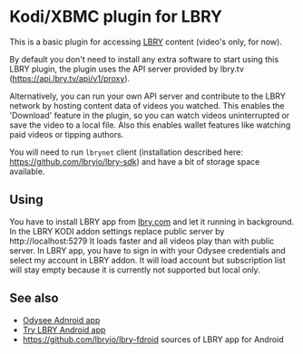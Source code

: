 # Kodi/XBMC plugin for LBRY

This is a basic plugin for accessing [LBRY](https://lbry.com) content (video's only, for now).

By default you don't need to install any extra software to start using this LBRY plugin, the plugin uses the API server provided by lbry.tv (https://api.lbry.tv/api/v1/proxy).

Alternatively, you can run your own API server and contribute to the LBRY network by hosting content data of videos you watched. This enables the 'Download' feature in the plugin, so you can watch videos uninterrupted or save the video to a local file. Also this enables wallet features like watching paid videos or tipping authors.

You will need to run `lbrynet` client (installation described here: https://github.com/lbryio/lbry-sdk) and have a bit of storage space available.

## Using
You have to install LBRY app from [lbry.com](https://lbry.com/get) and let it running in background.
In the LBRY KODI addon settings replace public server by http://localhost:5279
It loads faster and all videos play than with public server.
In LBRY app, you have to sign in with your Odysee credentials and select my account in LBRY addon. It will load account but subscription list will stay empty because it is currently not supported but local only.

## See also
* [Odysee Adnroid app](https://f-droid.org/en/packages/com.odysee.floss/)
* [Try LBRY Android app](https://f-droid.org/en/packages/ua.gardenapple.trylbry/)
* https://github.com/lbryio/lbry-fdroid sources of LBRY app for Android
